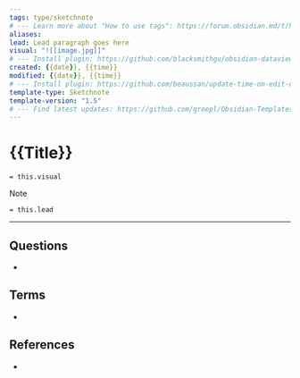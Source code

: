 ```yaml
---
tags: type/sketchnote
# --- Learn more about "How to use tags": https://forum.obsidian.md/t/how-to-use-tags/
aliases: 
lead: Lead paragraph goes here
visual: "![[image.jpg]]"
# --- Install plugin: https://github.com/blacksmithgu/obsidian-dataview
created: {{date}}, {{time}}
modified: {{date}}, {{time}}
# --- Install plugin: https://github.com/beaussan/update-time-on-edit-obsidian
template-type: Sketchnote
template-version: "1.5"
# --- Find latest updates: https://github.com/groepl/Obsidian-Templates
---
```


# {{Title}}

<!-- My sketchnote  -->

`= this.visual`

<!-- Main ideas of my sketchnote  -->

> [!Note]
> `= this.lead`

---
## Questions
<!-- What remains for you to consider? --> 
- 

## Terms
<!-- Links to definition pages -->
- 

## References
<!-- Links to pages not referenced in the content -->
- 